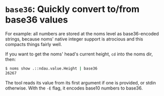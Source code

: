 # `base36`: Quickly convert to/from base36 values

For example: all numbers are stored at the noms level as base36-encoded strings,
because noms' native integer support is atrocious and this compacts things fairly
well.

If you want to get the noms' head's current height, `cd` into the noms dir, then:

```sh
$ noms show .::ndau.value.Height | base36
26267
```

The tool reads its value from its first argument if one is provided, or stdin otherwise.
With the `-E` flag, it encodes base10 numbers to base36.
